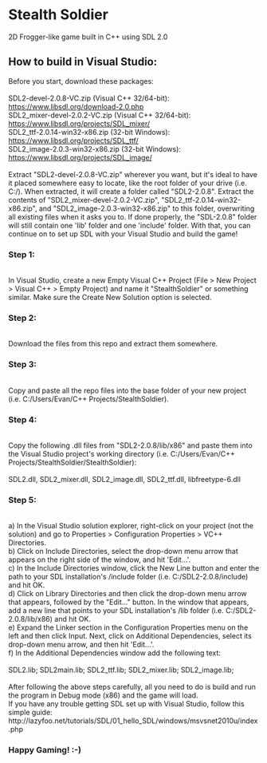 # Stealth Soldier
2D Frogger-like game built in C++ using SDL 2.0

## How to build in Visual Studio:

Before you start, download these packages: 
<br>
<br>
SDL2-devel-2.0.8-VC.zip (Visual C++ 32/64-bit): https://www.libsdl.org/download-2.0.php
<br>
SDL2_mixer-devel-2.0.2-VC.zip (Visual C++ 32/64-bit): https://www.libsdl.org/projects/SDL_mixer/
<br>
SDL2_ttf-2.0.14-win32-x86.zip (32-bit Windows): https://www.libsdl.org/projects/SDL_ttf/
<br>
SDL2_image-2.0.3-win32-x86.zip (32-bit Windows): https://www.libsdl.org/projects/SDL_image/
<br>
<br>
Extract "SDL2-devel-2.0.8-VC.zip" wherever you want, but it's ideal to have it placed somewhere easy to locate, like the root folder of your drive (i.e. C:/). When extracted, it will create a folder called "SDL2-2.0.8". Extract the contents of "SDL2_mixer-devel-2.0.2-VC.zip", "SDL2_ttf-2.0.14-win32-x86.zip", and "SDL2_image-2.0.3-win32-x86.zip" to this folder, overwriting all existing files when it asks you to. If done properly, the "SDL-2.0.8" folder will still contain one 'lib' folder and one 'include' folder. With that, you can continue on to set up SDL with your Visual Studio and build the game!
<br>
<h3>Step 1:</h3>
<br>
In Visual Studio, create a new Empty Visual C++ Project (File > New Project > Visual C++ > Empty Project) and name it "StealthSoldier" or something similar. Make sure the Create New Solution option is selected.
<br>
<h3>Step 2:</h3>
<br>
Download the files from this repo and extract them somewhere.
<br>
<h3>Step 3:</h3>
<br>
Copy and paste all the repo files into the base folder of your new project (i.e. C:/Users/Evan/C++ Projects/StealthSoldier).
<br>
<h3>Step 4:</h3>
<br>
Copy the following .dll files from "SDL2-2.0.8/lib/x86" and paste them into the Visual Studio project's working directory (i.e. C:/Users/Evan/C++ Projects/StealthSoldier/StealthSoldier):
<br>
<br>
SDL2.dll,
SDL2_mixer.dll,
SDL2_image.dll,
SDL2_ttf.dll,
libfreetype-6.dll
<br>
<h3>Step 5:</h3>
<br>
a) In the Visual Studio solution explorer, right-click on your project (not the solution) and go to Properties > Configuration Properties > VC++ Directories.<br>
b) Click on Include Directories, select the drop-down menu arrow that appears on the right side of the window, and hit 'Edit...'.<br>
c) In the Include Directories window, click the New Line button and enter the path to your SDL installation's /include folder (i.e. C:/SDL2-2.0.8/include) and hit OK.<br>
d) Click on Library Directories and then click the drop-down menu arrow that appears, followed by the "Edit..." button. In the window that appears, add a new line that points to your SDL installation's /lib folder (i.e. C:/SDL2-2.0.8/lib/x86) and hit OK.<br>
e) Expand the Linker section in the Configuration Properties menu on the left and then click Input. Next, click on Additional Dependencies, select its drop-down menu arrow, and then hit 'Edit...'.<br>
f) In the Additional Dependencies window add the following text:
<br>
<br>
SDL2.lib; 
SDL2main.lib; 
SDL2_ttf.lib; 
SDL2_mixer.lib;  
SDL2_image.lib;
<br>
<br>
After following the above steps carefully, all you need to do is build and run the program in Debug mode (x86) and the game will load.<br>
If you have any trouble getting SDL set up with Visual Studio, follow this simple guide: http://lazyfoo.net/tutorials/SDL/01_hello_SDL/windows/msvsnet2010u/index.php
<br>
<h3>Happy Gaming! :-)</h3>

